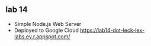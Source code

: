 ## lab 14

- Simple Node.js Web Server
- Deployed to Google Cloud https://lab14-dot-leck-lex-labs.ey.r.appspot.com/